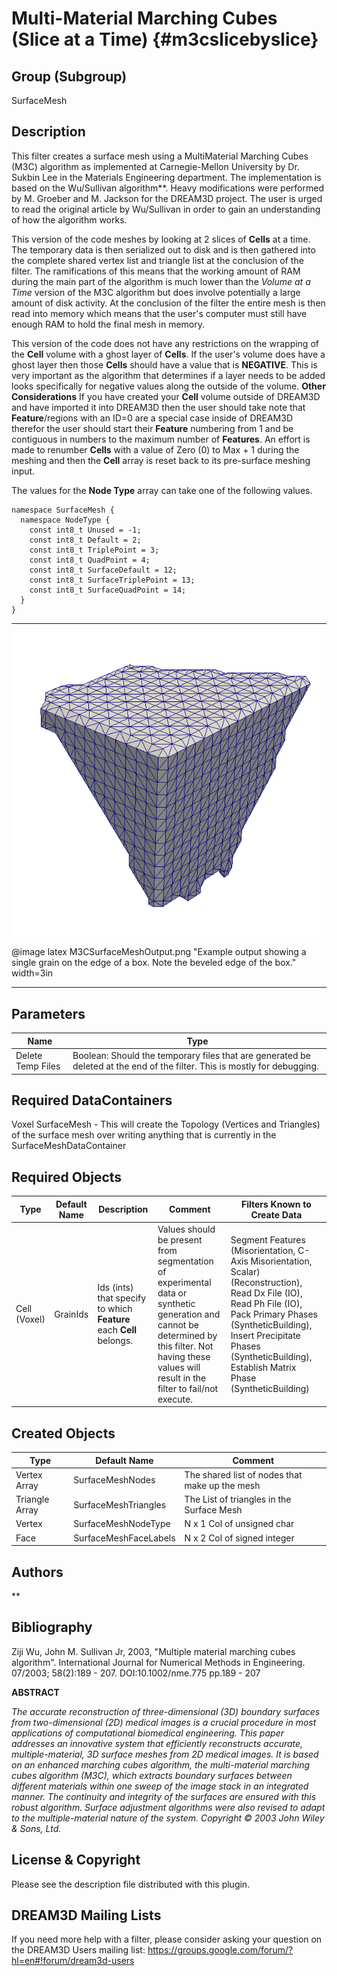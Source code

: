 Multi-Material Marching Cubes (Slice at a Time) {#m3cslicebyslice}
======

## Group (Subgroup) ##
SurfaceMesh

## Description ##
This filter creates a surface mesh using a MultiMaterial Marching Cubes (M3C) algorithm as implemented at Carnegie-Mellon University by Dr. Sukbin Lee in the Materials Engineering department. The implementation is based on the Wu/Sullivan algorithm\*\*. Heavy modifications were performed by M. Groeber and M. Jackson for the DREAM3D project. The user is urged to read the original article by Wu/Sullivan in order to gain an understanding of how the algorithm works.

This version of the code meshes by looking at 2 slices of **Cells** at a time. The temporary data is then serialized out to disk and is then gathered into the complete shared vertex list and triangle list at the conclusion of the filter. The ramifications of this means that the working amount of RAM during the main part of the algorithm is much lower than the _Volume at a Time_ version of the M3C algorithm but does involve potentially a large amount of disk activity. At the conclusion of the filter the entire mesh is then read into memory which means that the user's computer must still have enough RAM to hold the final mesh in memory.
 
This version of the code does not have any restrictions on the wrapping of the **Cell** volume with a ghost layer of **Cells**. If the user's volume does have a ghost layer then those **Cells** should have a value that is __NEGATIVE__. This is very important as the algorithm that determines if a layer needs to be added looks specifically for negative values along the outside of the volume. __Other Considerations__ If you have created your **Cell** volume outside of DREAM3D and have imported it into DREAM3D then the user should take note that **Feature**/regions with an ID=0 are a special case inside of DREAM3D therefor the user should start their **Feature** numbering from 1 and be contiguous in numbers to the maximum number of **Features**. An effort is made to renumber **Cells** with a value of Zero (0) to Max + 1 during the meshing and then the **Cell** array is reset back to its pre-surface meshing input.
 
The values for the __Node Type__ array can take one of the following values.

    namespace SurfaceMesh {
      namespace NodeType {
        const int8_t Unused = -1;
        const int8_t Default = 2;
        const int8_t TriplePoint = 3;
        const int8_t QuadPoint = 4;
        const int8_t SurfaceDefault = 12;
        const int8_t SurfaceTriplePoint = 13;
        const int8_t SurfaceQuadPoint = 14;
      }
    }

---------------

![Example output showing a single grain on the edge of a box. Note the beveled edge of the box.](M3CSurfaceMeshOutput.png)

@image latex M3CSurfaceMeshOutput.png "Example output showing a single grain on the edge of a box. Note the beveled edge of the box." width=3in

---------------


## Parameters ##

| Name | Type |
|------|------|
| Delete Temp Files | Boolean: Should the temporary files that are generated be deleted at the end of the filter. This is mostly for debugging. |

## Required DataContainers ##
Voxel
SurfaceMesh - This will create the Topology (Vertices and Triangles) of the surface mesh over writing anything that is currently in the SurfaceMeshDataContainer

## Required Objects ##

| Type | Default Name | Description | Comment | Filters Known to Create Data |
|------|--------------|-------------|---------|-----|
| Cell (Voxel) | GrainIds | Ids (ints) that specify to which **Feature** each **Cell** belongs. | Values should be present from segmentation of experimental data or synthetic generation and cannot be determined by this filter. Not having these values will result in the filter to fail/not execute. | Segment Features (Misorientation, C-Axis Misorientation, Scalar) (Reconstruction), Read Dx File (IO), Read Ph File (IO), Pack Primary Phases (SyntheticBuilding), Insert Precipitate Phases (SyntheticBuilding), Establish Matrix Phase (SyntheticBuilding) |

## Created Objects ##

| Type | Default Name | Comment |
|------|--------------|---------|
| Vertex Array | SurfaceMeshNodes | The shared list of nodes that make up the mesh |
| Triangle Array | SurfaceMeshTriangles | The List of triangles in the Surface Mesh |
| Vertex | SurfaceMeshNodeType | N x 1 Col of unsigned char |
| Face   | SurfaceMeshFaceLabels | N x 2 Col of signed integer |

## Authors ##






\*\*
## Bibliography ##
Ziji Wu, John M. Sullivan Jr, 2003, "Multiple material marching cubes algorithm". International Journal for Numerical Methods in Engineering. 07/2003; 58(2):189 - 207. DOI:10.1002/nme.775 pp.189 - 207

**ABSTRACT**

_The accurate reconstruction of three-dimensional (3D) boundary surfaces from two-dimensional (2D) medical images is a crucial procedure in most applications of computational biomedical engineering. This paper addresses an innovative system that efficiently reconstructs accurate, multiple-material, 3D surface meshes from 2D medical images. It is based on an enhanced marching cubes algorithm, the multi-material marching cubes algorithm (M3C), which extracts boundary surfaces between different materials within one sweep of the image stack in an integrated manner. The continuity and integrity of the surfaces are ensured with this robust algorithm. Surface adjustment algorithms were also revised to adapt to the multiple-material nature of the system. Copyright © 2003 John Wiley & Sons, Ltd._


## License & Copyright ##

Please see the description file distributed with this plugin.

## DREAM3D Mailing Lists ##

If you need more help with a filter, please consider asking your question on the DREAM3D Users mailing list:
https://groups.google.com/forum/?hl=en#!forum/dream3d-users


